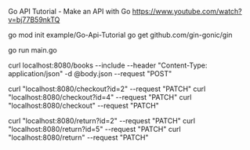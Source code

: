Go API Tutorial - Make an API with Go
https://www.youtube.com/watch?v=bj77B59nkTQ

go mod init example/Go-Api-Tutorial
go get github.com/gin-gonic/gin

go run main.go

curl localhost:8080/books --include --header "Content-Type: application/json" -d @body.json --request "POST"

curl "localhost:8080/checkout?id=2" --request "PATCH"
curl "localhost:8080/checkout?id=4" --request "PATCH"
curl "localhost:8080/checkout" --request "PATCH"

curl "localhost:8080/return?id=2" --request "PATCH"
curl "localhost:8080/return?id=5" --request "PATCH"
curl "localhost:8080/return" --request "PATCH"
